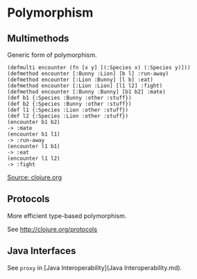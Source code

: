 # Polymorphism

## Multimethods

Generic form of polymorphism.

```
(defmulti encounter (fn [x y] [(:Species x) (:Species y)]))
(defmethod encounter [:Bunny :Lion] [b l] :run-away)
(defmethod encounter [:Lion :Bunny] [l b] :eat)
(defmethod encounter [:Lion :Lion] [l1 l2] :fight)
(defmethod encounter [:Bunny :Bunny] [b1 b2] :mate)
(def b1 {:Species :Bunny :other :stuff})
(def b2 {:Species :Bunny :other :stuff})
(def l1 {:Species :Lion :other :stuff})
(def l2 {:Species :Lion :other :stuff})
(encounter b1 b2)
-> :mate
(encounter b1 l1)
-> :run-away
(encounter l1 b1)
-> :eat
(encounter l1 l2)
-> :fight
```

[Source: clojure.org](http://clojure.org/runtime_polymorphism)

## Protocols

More efficient type-based polymorphism.

See http://clojure.org/protocols

## Java Interfaces

See `proxy` in [Java Interoperability](Java Interoperability.md).
